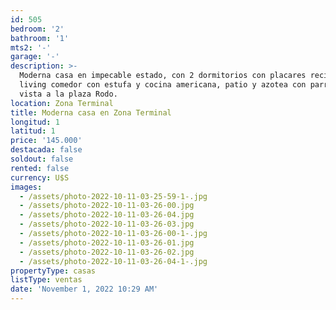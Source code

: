 ```yaml
---
id: 505
bedroom: '2'
bathroom: '1'
mts2: '-'
garage: '-'
description: >-
  Moderna casa en impecable estado, con 2 dormitorios con placares recibidor,
  living comedor con estufa y cocina americana, patio y azotea con parrillero y
  vista a la plaza Rodo.
location: Zona Terminal
title: Moderna casa en Zona Terminal
longitud: 1
latitud: 1
price: '145.000'
destacada: false
soldout: false
rented: false
currency: U$S
images:
  - /assets/photo-2022-10-11-03-25-59-1-.jpg
  - /assets/photo-2022-10-11-03-26-00.jpg
  - /assets/photo-2022-10-11-03-26-04.jpg
  - /assets/photo-2022-10-11-03-26-03.jpg
  - /assets/photo-2022-10-11-03-26-00-1-.jpg
  - /assets/photo-2022-10-11-03-26-01.jpg
  - /assets/photo-2022-10-11-03-26-02.jpg
  - /assets/photo-2022-10-11-03-26-04-1-.jpg
propertyType: casas
listType: ventas
date: 'November 1, 2022 10:29 AM'
---
```



